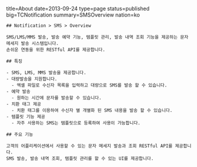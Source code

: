 title=About
date=2013-09-24
type=page
status=published
big=TCNotification
summary=SMSOverview
nation=ko
~~~~~~
## Notification > SMS > Overview

SMS/LMS/MMS 발송, 발송 예약 기능, 템플릿 관리, 발송 내역 조회 기능을 제공하는 문자 메세지 발송 시스템입니다.
손쉬운 연동을 위한 RESTful API를 제공합니다.

## 특징

- SMS, LMS, MMS 발송을 제공합니다.
- 대량발송을 지원합니다.
  - 엑셀 파일로 수신자 목록을 입력하고 대량으로 SMS를 발송 할 수 있습니다.
- 예약 발송
  -	원하는 시간에 문자를 발송할 수 있습니다.
- 치환 태그 제공
  -	치환 태그를 이용하여 수신자 별 개별화 된 SMS 내용을 발송 할 수 있습니다.
- 템플릿 기능 제공
  - 자주 사용하는 SMS는 템플릿으로 등록하여 사용이 가능합니다.

## 주요 기능

고객의 어플리케이션에서 사용할 수 있는 문자 메세지 발송과 조회 RESTful API를 제공합니다.
SMS 발송, 발송 내역 조회, 템플릿 관리를 할 수 있는 UI를 제공합니다.

